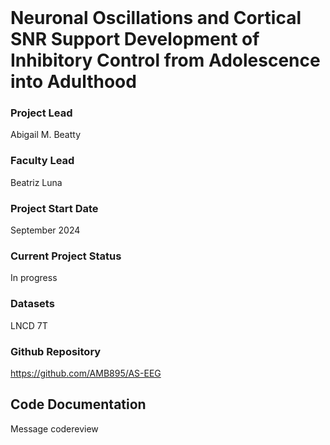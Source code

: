 <br>

# Neuronal Oscillations and Cortical SNR Support Development of Inhibitory Control from Adolescence into Adulthood

### Project Lead
Abigail M. Beatty

### Faculty Lead
Beatriz Luna 

### Project Start Date
September 2024

### Current Project Status
In progress 

### Datasets
LNCD 7T

### Github Repository
https://github.com/AMB895/AS-EEG

## Code Documentation


Message codereview






